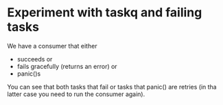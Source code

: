 # Experiment with taskq and failing tasks

We have a consumer that either
 * succeeds or 
 * fails gracefully (returns an error) or
 * panic()s

You can see that both tasks that fail or tasks that panic() are retries (in tha latter case you need to run the consumer again).
